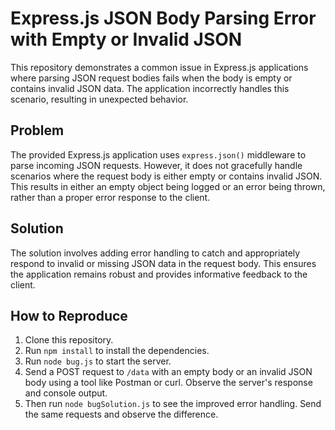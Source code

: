 # Express.js JSON Body Parsing Error with Empty or Invalid JSON

This repository demonstrates a common issue in Express.js applications where parsing JSON request bodies fails when the body is empty or contains invalid JSON data.  The application incorrectly handles this scenario, resulting in unexpected behavior.

## Problem

The provided Express.js application uses `express.json()` middleware to parse incoming JSON requests.  However, it does not gracefully handle scenarios where the request body is either empty or contains invalid JSON.  This results in either an empty object being logged or an error being thrown, rather than a proper error response to the client.

## Solution

The solution involves adding error handling to catch and appropriately respond to invalid or missing JSON data in the request body.  This ensures the application remains robust and provides informative feedback to the client.

## How to Reproduce

1. Clone this repository.
2. Run `npm install` to install the dependencies.
3. Run `node bug.js` to start the server.
4. Send a POST request to `/data` with an empty body or an invalid JSON body using a tool like Postman or curl. Observe the server's response and console output.
5. Then run `node bugSolution.js` to see the improved error handling.  Send the same requests and observe the difference.

